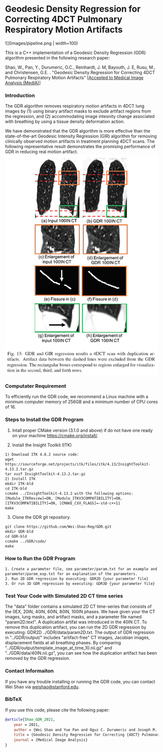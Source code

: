 # Geodesic Density Regression for Correcting 4DCT Pulmonary Respiratory Motion Artifacts
![](images/pipeline.png | width=100)

This is a C++ implementation of a Geodesic Density Regression (GDR) algorithm presented in the following research paper:

Shao, W., Pan, Y., Durumeric, O.C., Reinhardt, J. M, Bayouth, J. E, Rusu, M., and Christensen, G.E. . "Geodesic Density Regression for Correcting 4DCT Pulmonary Respiratory Motion Artifacts" [[Accepted to Medical Image Analysis (MedIA)](https://arxiv.org/abs/2106.06853)]

### Introduction
The GDR algorithm removes respiratory motion artifacts in 4DCT lung images by (1) using binary artifact masks to exclude artifact regions from the regression, and (2) accommodating image intesnity change associated with breathing by using a tissue density deformation action.

We have demonstrated that the GDR algorithm is more effective than the state-of-the-art Geodesic Intensity Regression (GIR) algorithm for removing clinically observed motion artifacts in treatment planning 4DCT scans. The following representative result demonstrates the promising performance of GDR in reducing real motion artifact.
![](images/GDR_result.PNG)

### Computater Requirement
To efficiently run the GDR code, we recommend a Linux machine with a minimum computer memory of 256GB and a minimum number of CPU cores of 16.

### Steps to Install the GDR Program
1. Intall proper CMake version (3.1.0 and above) if do not have one ready on your machine https://cmake.org/install/.

2. Install the Insight Toolkit (ITK)
```
1) Download ITK 4.8.2 source code: 
wget https://sourceforge.net/projects/itk/files/itk/4.13/InsightToolkit-4.13.2.tar.gz
tar xvzf InsightToolkit-4.13.2.tar.gz
2) Install ITK
mkdir ITK-bld
cd ITK-bld
ccmake ../InsightToolkit-4.13.2 with the following options: [Module_ITKReview]=ON, [Module_ITKV3COMPATIBILITY]=ON,[ITKV3COMPATIBILITY]=ON, [CMAKE_CXX_FLAGS]=-std-c++11
make
```

3. Clone the GDR git repository:
```
git clone https://github.com/Wei-Shao-Reg/GDR.git
mkdir GDR-bld
cd GDR-bld
ccmake ../GDR/code/
make
```


### How to Run the GDR Program
```
1. Create a parameter file, see parameter/param.txt for an example and parameter/param_exp.txt for an explanation of the parameters.
2. Run 2D GDR regression by executing: GDR2D {your parameter file}
3. Or run 3D GDR regression by executing: GDR3D {your parameter file}
```

### Test Your Code with Simulated 2D CT time series

The "data" folder contains a simulated 2D CT time-series that consists of the 0EX, 20IN, 40IN, 60IN, 80IN, 100IN phases. We have given your the CT images, lung masks, and artifact masks, and a parameter file named "param2D.text". A duplication artifat was introduced in the 40IN CT. To remove this duplication artifact, you can run the 2D GDR regression by executing: GDR2D ../GDR/data/param2D.txt. The output of GDR regression in "../GDR/output/" includes "artifact-free" CT images, Jacobian images, displacement fields at all breathing phases. By comparing "../GDR/output/template_image_at_time_10.nii.gz" and "../GDR/data/40IN.nii.gz", you can see how the duplication artifact has been removed by the GDR regression.


### Contact Informaiton
If you have any trouble installing or running the GDR code, you can contact Wei Shao via weishao@stanford.edu.

### BibTeX

If you use this code, please cite the following paper:

```bibtex
@article{Shao_GDR_2021,
	year = 2021,
	author = {Wei Shao and Yue Pan and Oguz C. Durumeric and Joseph M. Reinhardt and John E. Bayouth and Mirabela Rusu and Gary E. Christensen},
	title = {Geodesic Density Regression for Correcting {4DCT} Pulmonary Respiratory Motion Artifacts},
	journal = {Medical Image Analysis}
}
```
